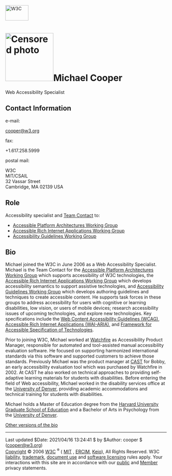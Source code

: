 [<img src="http://www.w3.org/Icons/WWW/w3c_home" alt="W3C" width="72" height="48" />](/)

<img src="redacted.png" alt="Censored photo" id="photo" width="150" height="150" />Michael Cooper
=================================================================================================

Web Accessibility Specialist

Contact Information
-------------------

e-mail:

<cooper@w3.org>

fax:

+1.617.258.5999

postal mail:

W3C  
MIT/CSAIL  
32 Vassar Street  
Cambridge, MA 02139 USA

Role
----

Accessibility specialist and [Team Contact](http://www.w3.org/Guide/staff-contact) to:

-   [Accessible Platform Architectures Working Group](http://www.w3.org/WAI/APA/)
-   [Accessible Rich Internet Applications Working Group](http://www.w3.org/WAI/ARIA/)
-   [Accessibility Guidelines Working Group](http://www.w3.org/WAI/GL/)

Bio
---

Michael joined the W3C in June 2006 as a Web Accessibility Specialist. Michael is the Team Contact for the [Accessible Platform Architectures Working Group](http://www.w3.org/WAI/APA/) which supports accessibility of W3C technologies, the [Accessible Rich Internet Applications Working Group](http://www.w3.org/WAI/ARIA/) which develops accessibility semantics to support assistive technologies, and [Accessibility Guidelines Working Group](http://www.w3.org/WAI/GL/) which develops authoring guidelines and techniques to create accessible content. He supports task forces in these groups to address accessibility for users with cognitive or learning disabilities, low vision, or users of mobile devices; research accessibility issues of upcoming technologies, and explore new technologies. Key specifications include the [Web Content Accessibility Guidelines (WCAG)](https://www.w3.org/TR/WCAG/), [Accessible Rich Internet Applications (WAI-ARIA)](https://www.w3.org/TR/wai-aria/), and [Framework for Accessible Specification of Technologies](https://w3c.github.io/apa/fast/).

Prior to joining W3C, Michael worked at [Watchfire](http://www.watchfire.com/) as Accessibility Product Manager, responsible for automated and tool-assisted manual accessibility evaluation software. He focused on supporting harmonized international standards via this software and supported customers to achieve those standards. Previously Michael was the product manager at [CAST](http://www.cast.org/) for Bobby, an early accessibility evaluation tool which was purchased by Watchfire in 2002. At CAST he also worked on technical approaches to providing self-adaptive learning materials for students with disabilities. Before entering the field of Web accessibility, Michael worked in the disability services office at the [University of Denver](http://www.du.edu/), providing academic accommodations and technical training for students with disabilities.

Michael holds a Master of Education degree from the [Harvard University Graduate School of Education](http://gseweb.harvard.edu/) and a Bachelor of Arts in Psychology from the [University of Denver](http://www.du.edu/).

[Other versions of the bio](bios)

------------------------------------------------------------------------

Last updated $Date: 2021/04/16 13:24:41 $ by $Author: cooper $ (<cooper@w3.org>)[  
Copyright](/Consortium/Legal/ipr-notice-20000612#Copyright) © 2006 [W3C](/) <sup>®</sup> ( [MIT](http://www.lcs.mit.edu/) , [ERCIM](http://www.ercim.org/), [Keio](http://www.keio.ac.jp/)), All Rights Reserved. W3C [liability](/Consortium/Legal/ipr-notice-20000612#Legal_Disclaimer), [trademark](/Consortium/Legal/ipr-notice-20000612#W3C_Trademarks), [document use](/Consortium/Legal/copyright-documents-19990405) and [software licensing](/Consortium/Legal/copyright-software-19980720) rules apply. Your interactions with this site are in accordance with our [public](/Consortium/Legal/privacy-statement-20000612#Public) and [Member](/Consortium/Legal/privacy-statement-20000612#Members) privacy statements.

